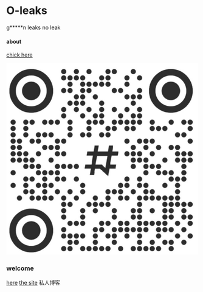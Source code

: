# O-leaks
g*****n leaks
no leak
#### about
[chick here](http://qczys.scxc.ink/)

![image.jpg](https://github.com/bai25/O-leaks/blob/0c946d6c8f7b3b08a67aa79699fd56f7d3a646b8/image.jpg)
### welcome
[here](https://pd.qq.com/s/1l93xaow3)
[the site](http://zaa2.hostfree.asia/)
私人博客
